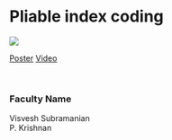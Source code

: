 # Pliable index coding

![](https://i.imgur.com/rqIIDbX.png)

[Poster](12.%20Pliable%20index%20coding.pdf)
[Video](https://youtu.be/jsRQuX_PDYo)

<br>


### Faculty Name

Visvesh Subramanian<br>
P. Krishnan
